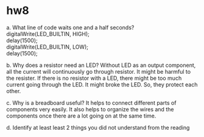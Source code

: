 # hw8
a. What line of code waits one and a half seconds?
  digitalWrite(LED_BUILTIN, HIGH);  
  delay(1500);                      
  digitalWrite(LED_BUILTIN, LOW);    
  delay(1500);                      

b. Why does a resistor need an LED?
  Without LED as an output component, all the current will continuously go through resistor. It might be harmful to the resister. If there is no resistor with a LED, there might be too much current going through the LED. It might broke the LED. So, they protect each other.

c. Why is a breadboard useful?
It helps to connect different parts of components very easily. It also helps to organize the wires and the components once there are a lot going on at the same time.

d. Identify at least least 2 things you did not understand from the reading
